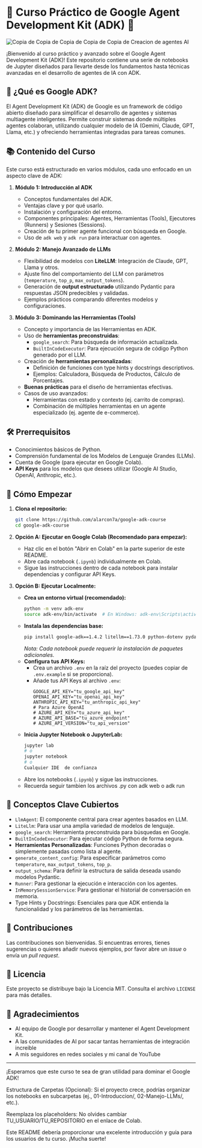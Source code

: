 # 🚀 Curso Práctico de Google Agent Development Kit (ADK) 🤖
![Copia de Copia de Copia de Copia de Copia de Creacion de agentes AI](https://github.com/user-attachments/assets/4fd4c71f-c6ec-4f78-a49f-0c0e6a61f1e4)

¡Bienvenido al curso práctico y avanzado sobre el Google Agent Development Kit (ADK)! Este repositorio contiene una serie de notebooks de Jupyter diseñados para llevarte desde los fundamentos hasta técnicas avanzadas en el desarrollo de agentes de IA con ADK.

## 🎯 ¿Qué es Google ADK?

El Agent Development Kit (ADK) de Google es un framework de código abierto diseñado para simplificar el desarrollo de agentes y sistemas multiagente inteligentes. Permite construir sistemas donde múltiples agentes colaboran, utilizando cualquier modelo de IA (Gemini, Claude, GPT, Llama, etc.) y ofreciendo herramientas integradas para tareas comunes.

## 📚 Contenido del Curso

Este curso está estructurado en varios módulos, cada uno enfocado en un aspecto clave de ADK:

1.  **Módulo 1: Introducción al ADK**
    *   Conceptos fundamentales del ADK.
    *   Ventajas clave y por qué usarlo.
    *   Instalación y configuración del entorno.
    *   Componentes principales: Agentes, Herramientas (Tools), Ejecutores (Runners) y Sesiones (Sessions).
    *   Creación de tu primer agente funcional con búsqueda en Google.
    *   Uso de `adk web` y `adk run` para interactuar con agentes.

2.  **Módulo 2: Manejo Avanzado de LLMs**
    *   Flexibilidad de modelos con **LiteLLM**: Integración de Claude, GPT, Llama y otros.
    *   Ajuste fino del comportamiento del LLM con parámetros (`temperature`, `top_p`, `max_output_tokens`).
    *   Generación de **output estructurado** utilizando Pydantic para respuestas JSON predecibles y validadas.
    *   Ejemplos prácticos comparando diferentes modelos y configuraciones.

3.  **Módulo 3: Dominando las Herramientas (Tools)**
    *   Concepto y importancia de las Herramientas en ADK.
    *   Uso de **herramientas preconstruidas**:
        *   `google_search`: Para búsqueda de información actualizada.
        *   `BuiltInCodeExecutor`: Para ejecución segura de código Python generado por el LLM.
    *   Creación de **herramientas personalizadas**:
        *   Definición de funciones con type hints y docstrings descriptivos.
        *   Ejemplos: Calculadora, Búsqueda de Productos, Cálculo de Porcentajes.
    *   **Buenas prácticas** para el diseño de herramientas efectivas.
    *   Casos de uso avanzados:
        *   Herramientas con estado y contexto (ej. carrito de compras).
        *   Combinación de múltiples herramientas en un agente especializado (ej. agente de e-commerce).

## 🛠️ Prerrequisitos

*   Conocimientos básicos de Python.
*   Comprensión fundamental de los Modelos de Lenguaje Grandes (LLMs).
*   Cuenta de Google (para ejecutar en Google Colab).
*   **API Keys** para los modelos que desees utilizar (Google AI Studio, OpenAI, Anthropic, etc.).

## 🚀 Cómo Empezar

1.  **Clona el repositorio:**
    ```bash
    git clone https://github.com/alarcon7a/google-adk-course
    cd google-adk-course
    ```
2.  **Opción A: Ejecutar en Google Colab (Recomendado para empezar):**
    *   Haz clic en el botón "Abrir en Colab" en la parte superior de este README.
    *   Abre cada notebook (`.ipynb`) individualmente en Colab.
    *   Sigue las instrucciones dentro de cada notebook para instalar dependencias y configurar API Keys.

3.  **Opción B: Ejecutar Localmente:**
    *   **Crea un entorno virtual (recomendado):**
        ```bash
        python -m venv adk-env
        source adk-env/bin/activate  # En Windows: adk-env\Scripts\activate
        ```
    *   **Instala las dependencias base:**
        ```bash
        pip install google-adk==1.4.2 litellm==1.73.0 python-dotenv pydantic jupyter
        ```
        *Nota: Cada notebook puede requerir la instalación de paquetes adicionales.*
    *   **Configura tus API Keys:**
        *   Crea un archivo `.env` en la raíz del proyecto (puedes copiar de `.env.example` si se proporciona).
        *   Añade tus API Keys al archivo `.env`:
            ```env
            GOOGLE_API_KEY="tu_google_api_key"
            OPENAI_API_KEY="tu_openai_api_key"
            ANTHROPIC_API_KEY="tu_anthropic_api_key"
            # Para Azure OpenAI
            # AZURE_API_KEY="tu_azure_api_key"
            # AZURE_API_BASE="tu_azure_endpoint"
            # AZURE_API_VERSION="tu_api_version"
            ```
    *   **Inicia Jupyter Notebook o JupyterLab:**
        ```bash
        jupyter lab
        # o
        jupyter notebook
        # o
        Cualquier IDE  de confianza
        ```
    *   Abre los notebooks (`.ipynb`) y sigue las instrucciones.
    *   Recuerda seguir tambien los archivos .py con adk web o adk run

## 🔑 Conceptos Clave Cubiertos

*   `LlmAgent`: El componente central para crear agentes basados en LLM.
*   `LiteLlm`: Para usar una amplia variedad de modelos de lenguaje.
*   `google_search`: Herramienta preconstruida para búsquedas en Google.
*   `BuiltInCodeExecutor`: Para ejecutar código Python de forma segura.
*   **Herramientas Personalizadas**: Funciones Python decoradas o simplemente pasadas como lista al agente.
*   `generate_content_config`: Para especificar parámetros como `temperature`, `max_output_tokens`, `top_p`.
*   `output_schema`: Para definir la estructura de salida deseada usando modelos Pydantic.
*   `Runner`: Para gestionar la ejecución e interacción con los agentes.
*   `InMemorySessionService`: Para gestionar el historial de conversación en memoria.
*   Type Hints y Docstrings: Esenciales para que ADK entienda la funcionalidad y los parámetros de las herramientas.

## 🙌 Contribuciones

Las contribuciones son bienvenidas. Si encuentras errores, tienes sugerencias o quieres añadir nuevos ejemplos, por favor abre un _issue_ o envía un _pull request_.

## 📄 Licencia

Este proyecto se distribuye bajo la Licencia MIT. Consulta el archivo `LICENSE` para más detalles.

## 🙏 Agradecimientos

*   Al equipo de Google por desarrollar y mantener el Agent Development Kit.
*   A las comunidades de AI por sacar tantas herramientas de integración increible
*   A mis seguidores en redes sociales y mi canal de YouTube

---

¡Esperamos que este curso te sea de gran utilidad para dominar el Google ADK!

Estructura de Carpetas (Opcional): Si el proyecto crece, podrías organizar los notebooks en subcarpetas (ej., 01-Introduccion/, 02-Manejo-LLMs/, etc.).

Reemplaza los placeholders: No olvides cambiar TU_USUARIO/TU_REPOSITORIO en el enlace de Colab.

Este README debería proporcionar una excelente introducción y guía para los usuarios de tu curso. ¡Mucha suerte!
